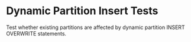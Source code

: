 # Dynamic Partition Insert Tests

Test whether existing partitions are affected by dynamic 
partition INSERT OVERWRITE statements.
